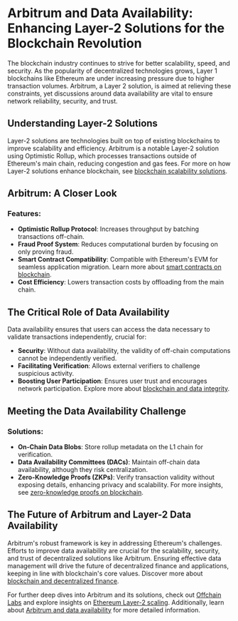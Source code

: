 # Arbitrum and Data Availability: Enhancing Layer-2 Solutions for the Blockchain Revolution

The blockchain industry continues to strive for better scalability, speed, and security. As the popularity of decentralized technologies grows, Layer 1 blockchains like Ethereum are under increasing pressure due to higher transaction volumes. Arbitrum, a Layer 2 solution, is aimed at relieving these constraints, yet discussions around data availability are vital to ensure network reliability, security, and trust.

## Understanding Layer-2 Solutions

Layer-2 solutions are technologies built on top of existing blockchains to improve scalability and efficiency. Arbitrum is a notable Layer-2 solution using Optimistic Rollup, which processes transactions outside of Ethereum's main chain, reducing congestion and gas fees. For more on how Layer-2 solutions enhance blockchain, see [blockchain scalability solutions](https://www.license-token.com/wiki/blockchain-scalability-solutions).

## Arbitrum: A Closer Look

### Features:

- **Optimistic Rollup Protocol**: Increases throughput by batching transactions off-chain.
- **Fraud Proof System**: Reduces computational burden by focusing on only proving fraud.
- **Smart Contract Compatibility**: Compatible with Ethereum's EVM for seamless application migration. Learn more about [smart contracts on blockchain](https://www.license-token.com/wiki/smart-contracts-on-blockchain).
- **Cost Efficiency**: Lowers transaction costs by offloading from the main chain.

## The Critical Role of Data Availability

Data availability ensures that users can access the data necessary to validate transactions independently, crucial for:

- **Security**: Without data availability, the validity of off-chain computations cannot be independently verified.
- **Facilitating Verification**: Allows external verifiers to challenge suspicious activity.
- **Boosting User Participation**: Ensures user trust and encourages network participation. Explore more about [blockchain and data integrity](https://www.license-token.com/wiki/blockchain-and-data-integrity).

## Meeting the Data Availability Challenge

### Solutions:

- **On-Chain Data Blobs**: Store rollup metadata on the L1 chain for verification.
- **Data Availability Committees (DACs)**: Maintain off-chain data availability, although they risk centralization.
- **Zero-Knowledge Proofs (ZKPs)**: Verify transaction validity without exposing details, enhancing privacy and scalability. For more insights, see [zero-knowledge proofs on blockchain](https://www.license-token.com/wiki/zero-knowledge-proofs-on-blockchain).

## The Future of Arbitrum and Layer-2 Data Availability

Arbitrum's robust framework is key in addressing Ethereum's challenges. Efforts to improve data availability are crucial for the scalability, security, and trust of decentralized solutions like Arbitrum. Ensuring effective data management will drive the future of decentralized finance and applications, keeping in line with blockchain's core values. Discover more about [blockchain and decentralized finance](https://www.license-token.com/wiki/blockchain-and-decentralized-finance).

For further deep dives into Arbitrum and its solutions, check out [Offchain Labs](https://offchainlabs.com/) and explore insights on [Ethereum Layer-2 scaling](https://ethereum.org/en/developers/docs/scaling/layer-2-rollups/). Additionally, learn about [Arbitrum and data availability](https://www.license-token.com/wiki/arbitrum-and-data-availability) for more detailed information.